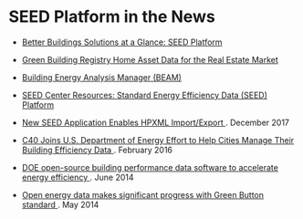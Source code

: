 # SEED Platform in the News

- [Better Buildings Solutions at a Glance: SEED Platform <span class="ml-1 align-center"><i class="fas fa-external-link-alt"></i></span>](https://betterbuildingssolutioncenter.energy.gov/solutions-at-a-glance/standard-energy-efficiency-data-seed-platform)
- [Green Building Registry Home Asset Data for the Real Estate Market <span class="ml-1 align-center"><i class="fas fa-external-link-alt"></i></span>](https://www.earthadvantage.org/initiatives/green-building-registry.html)
- [Building Energy Analysis Manager (BEAM) <span class="ml-1 align-center"><i class="fas fa-external-link-alt"></i></span>](https://neep.org/building-energy-codes-and-benchmarking/beam-building-energy-analysis-manager)
- [SEED Center Resources: Standard Energy Efficiency Data (SEED) Platform <span class="ml-1 align-center"><i class="fas fa-external-link-alt"></i></span>](https://theseedcenter.org/resource_center/standard-energy-efficiency-data-seed-platform/)

- [New SEED Application Enables HPXML Import/Export <span class="ml-1 align-center"><i class="fas fa-external-link-alt"></i></span>](https://www.homeperformance.org/news-and-resources/news/new-seed-application-enables-hpxml-importexport). December 2017

- [C40 Joins U.S. Department of Energy Effort to Help Cities Manage Their Building Efficiency Data <span class="ml-1 align-center"><i class="fas fa-external-link-alt"></i></span>](https://www.c40.org/blog_posts/c40-joins-u-s-department-of-energy-effort-to-help-cities-manage-their-building-efficiency-data).  February 2016

- [DOE open-source building performance data software to accelerate energy efficiency <span class="ml-1 align-center"><i class="fas fa-external-link-alt"></i></span>](https://www.fmlink.com/articles/doe-open-source-building-performance-data-software-to-accelerate-energy-efficiency/).  June 2014

- [Open energy data makes significant progress with Green Button standard <span class="ml-1 align-center"><i class="fas fa-external-link-alt"></i></span>](https://www.techrepublic.com/article/open-energy-data-makes-significant-progress-with-green-button-standard/).  May 2014
